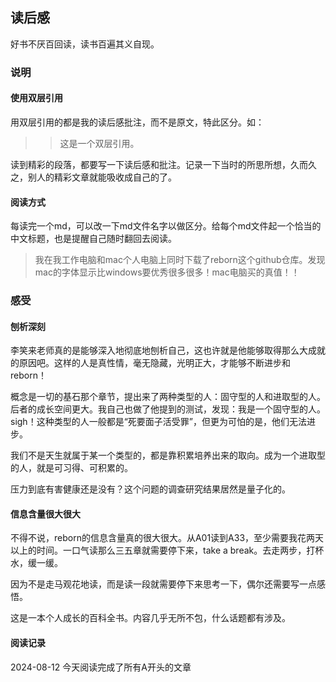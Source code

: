 ## 读后感

好书不厌百回读，读书百遍其义自现。

### 说明

#### 使用双层引用

用双层引用的都是我的读后感批注，而不是原文，特此区分。如：

> > 这是一个双层引用。

读到精彩的段落，都要写一下读后感和批注。记录一下当时的所思所想，久而久之，别人的精彩文章就能吸收成自己的了。



#### 阅读方式

每读完一个md，可以改一下md文件名字以做区分。给每个md文件起一个恰当的中文标题，也是提醒自己随时翻回去阅读。

> 我在我工作电脑和mac个人电脑上同时下载了reborn这个github仓库。发现mac的字体显示比windows要优秀很多很多！mac电脑买的真值！！

### 感受

#### 刨析深刻

李笑来老师真的是能够深入地彻底地刨析自己，这也许就是他能够取得那么大成就的原因吧。这样的人是真性情，毫无隐藏，光明正大，才能够不断进步和reborn！

概念是一切的基石那个章节，提出来了两种类型的人：固守型的人和进取型的人。后者的成长空间更大。我自己也做了他提到的测试，发现：我是一个固守型的人。sigh！这种类型的人一般都是“死要面子活受罪”，但更为可怕的是，他们无法进步。

我们不是天生就属于某一个类型的，都是靠积累培养出来的取向。成为一个进取型的人，就是可习得、可积累的。

压力到底有害健康还是没有？这个问题的调查研究结果居然是量子化的。

#### 信息含量很大很大

不得不说，reborn的信息含量真的很大很大。从A01读到A33，至少需要我花两天以上的时间。一口气读那么三五章就需要停下来，take a break。去走两步，打杯水，缓一缓。

因为不是走马观花地读，而是读一段就需要停下来思考一下，偶尔还需要写一点感悟。

这是一本个人成长的百科全书。内容几乎无所不包，什么话题都有涉及。

#### 阅读记录

2024-08-12 今天阅读完成了所有A开头的文章

